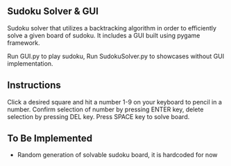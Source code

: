 ## Sudoku Solver & GUI

Sudoku solver that utilizes a backtracking algorithm in order to efficiently solve a given board of sudoku. It includes a GUI built using pygame framework.

Run GUI.py to play sudoku, Run SudokuSolver.py to showcases without GUI implementation.

## Instructions
Click a desired square and hit a number 1-9 on your keyboard to pencil in a number. Confirm selection of number by pressing ENTER key, delete selection by pressing DEL key. Press SPACE key to solve board.

## To Be Implemented
  - Random generation of solvable sudoku board, it is hardcoded for now
